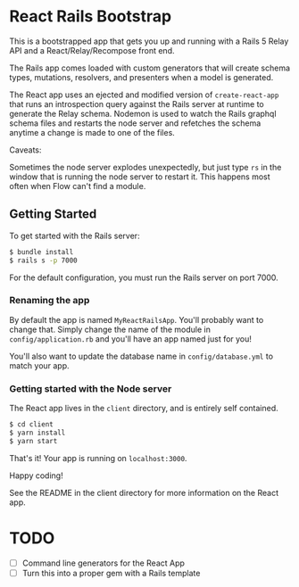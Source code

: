 # React Rails Bootstrap

This is a bootstrapped app that gets you up and running with a Rails 5
Relay API and a React/Relay/Recompose front end.

The Rails app comes loaded with custom generators that will create schema
types, mutations, resolvers, and presenters when a model is generated.

The React app uses an ejected and modified version of `create-react-app`
that runs an introspection query against the Rails server at runtime to
generate the Relay schema. Nodemon is used to watch the Rails graphql
schema files and restarts the node server and refetches the schema anytime
a change is made to one of the files.

Caveats:

Sometimes the node server explodes unexpectedly, but just type `rs` in the
window that is running the node server to restart it. This happens most
often when Flow can't find a module.

## Getting Started

To get started with the Rails server:

```bash
$ bundle install
$ rails s -p 7000
```

For the default configuration, you must run the Rails server on port 7000.

### Renaming the app

By default the app is named `MyReactRailsApp`. You'll probably want to change
that. Simply change the name of the module in `config/application.rb` and
you'll have an app named just for you!

You'll also want to update the database name in `config/database.yml` to
match your app.

### Getting started with the Node server

The React app lives in the `client` directory, and is entirely self contained.

```bash
$ cd client
$ yarn install
$ yarn start
```

That's it! Your app is running on `localhost:3000`.

Happy coding!

See the README in the client directory for more information on the React app.

# TODO

- [ ] Command line generators for the React App
- [ ] Turn this into a proper gem with a Rails template
